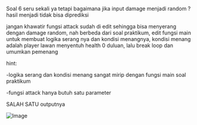 Soal 6 seru sekali ya tetapi bagaimana jika input damage menjadi random ? hasil menjadi tidak bisa diprediksi

jangan khawatir fungsi attack sudah di edit sehingga bisa menyerang dengan damage random, nah berbeda dari soal praktikum, edit fungsi main untuk membuat logika serang nya dan kondisi menangnya, kondisi menang adalah player lawan menyentuh health 0 duluan, lalu break loop dan umumkan pemenang

hint: 

-logika serang dan kondisi menang sangat mirip dengan fungsi main  soal praktikum

-fungsi attack hanya butuh satu parameter

SALAH SATU outputnya

![Image](https://github.com/user-attachments/assets/0845f678-372c-4998-8818-e9c150f92b95)
